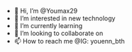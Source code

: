 - 👋 Hi, I’m @Youmax29
- 👀 I’m interested in new technology
- 🌱 I’m currently learning 
- 💞️ I’m looking to collaborate on 
- 📫 How to reach me @IG: youenn_bth

<!---
Youmax29/Youmax29 is a ✨ special ✨ repository because its `README.md` (this file) appears on your GitHub profile.
You can click the Preview link to take a look at your changes.
--->
